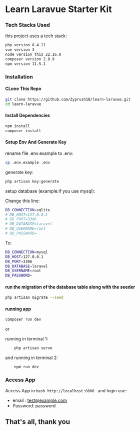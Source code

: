 # Learn Laravue Starter Kit

### Tech Stacks Used
this project uses a tech stack:
```bash
php version 8.4.11
vue version 3
node version this 22.16.0
composer version 2.8.9
npm version 11.5.1
```

### Installation
#### CLone This Repo
```bash
git clone https://github.com/Zyprush18/learn-laravue.git
cd learn-laravue
```

#### Install Dependencies
```bash
npm install
composer install
```

#### Setup Env And Generate Key
rename file .env.example to .env:
```bash
cp .env.example .env
```
generate key:
```bash
php artisan key:generate
```
setup database (example:if you use mysql):

Change this line:
```bash
DB_CONNECTION=sqlite
# DB_HOST=127.0.0.1
# DB_PORT=3306
# DB_DATABASE=laravel
# DB_USERNAME=root
# DB_PASSWORD=
```
To:
```bash
DB_CONNECTION=mysql
DB_HOST=127.0.0.1
DB_PORT=3306
DB_DATABASE=laravel
DB_USERNAME=root
DB_PASSWORD=
```
#### run the migration of the database table along with the seeder
```bash
php artisan migrate --seed
```
#### running app
```bash
composer run dev
```
or

running in terminal 1:
```bash
    php artisan serve
```
and running in terminal 2:
```bash
    npm run dev
```
### Access App
Access App in ```bash http://localhost:8000 ``` and login use:
 - email : test@example.com
 - Password: password

## That's all, thank you
